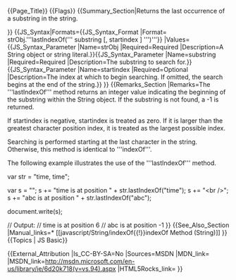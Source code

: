 {{Page_Title}}
{{Flags}}
{{Summary_Section|Returns the last occurrence of a substring in the string.

}}
{{JS_Syntax|Formats={{JS_Syntax_Format
|Format= strObj.'''lastIndexOf(''' substring [, startindex ] ''')'''}}
|Values={{JS_Syntax_Parameter
|Name=strObj
|Required=Required
|Description=A String object or string literal.}}{{JS_Syntax_Parameter
|Name=substring
|Required=Required
|Description=The substring to search for.}}{{JS_Syntax_Parameter
|Name=startindex
|Required=Optional
|Description=The index at which to begin searching. If omitted, the search begins at the end of the string.}}
}}
{{Remarks_Section
|Remarks=The '''lastIndexOf''' method returns an integer value indicating the beginning of the substring within the String object. If the substring is not found, a -1 is returned.

If startindex is negative, startindex is treated as zero. If it is larger than the greatest character position index, it is treated as the largest possible index.

Searching is performed starting at the last character in the string. Otherwise, this method is identical to '''indexOf'''.

The following example illustrates the use of the '''lastIndexOf''' method.

 var str = "time, time";
 
 var s = "";
 s += "time is at position " + str.lastIndexOf("time");
 s += "&lt;br /&gt;";
 s += "abc is at position " + str.lastIndexOf("abc");
 
 document.write(s);
 
 // Output:
 // time is at position 6
 // abc is at position -1
}}
{{See_Also_Section
|Manual_links=* [[javascript/String/indexOf{{!}}indexOf Method (String)]]
}}
{{Topics | JS Basic}}

{{External_Attribution
|Is_CC-BY-SA=No
|Sources=MSDN
|MDN_link=
|MSDN_link=http://msdn.microsoft.com/en-us/library/ie/6d20k718(v=vs.94).aspx
|HTML5Rocks_link=
}}